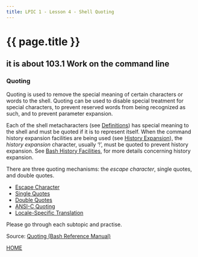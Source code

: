 ```yaml
---
title: LPIC 1 - Lesson 4 - Shell Quoting
---
```


# {{ page.title }}

## it is about 103.1 Work on the command line

### Quoting

Quoting is used to remove the special meaning of certain characters or words to the shell. Quoting can be used to disable special treatment for special characters, to prevent reserved words from being recognized as such, and to prevent parameter expansion.

Each of the shell metacharacters (see [Definitions](https://www.gnu.org/software/bash/manual/html_node/Definitions.html)) has special meaning to the shell and must be quoted if it is to represent itself. When the command history expansion facilities are being used (see [History Expansion](https://www.gnu.org/software/bash/manual/html_node/History-Interaction.html)), the _history expansion_ character, usually ‘!’, must be quoted to prevent history expansion. See [Bash History Facilities](https://www.gnu.org/software/bash/manual/html_node/Bash-History-Facilities.html), for more details concerning history expansion.

There are three quoting mechanisms: the _escape character_, single quotes, and double quotes.

-   [Escape Character](https://www.gnu.org/software/bash/manual/html_node/Escape-Character.html)
-   [Single Quotes](https://www.gnu.org/software/bash/manual/html_node/Single-Quotes.html)
-   [Double Quotes](https://www.gnu.org/software/bash/manual/html_node/Double-Quotes.html)
-   [ANSI-C Quoting](https://www.gnu.org/software/bash/manual/html_node/ANSI_002dC-Quoting.html)
-   [Locale-Specific Translation](https://www.gnu.org/software/bash/manual/html_node/Locale-Translation.html)

Please go through each subtopic and practise.


Source: [Quoting (Bash Reference Manual)](https://www.gnu.org/software/bash/manual/html_node/Quoting.html)


[HOME](https://ogaida.github.io/lpic_1/README.html)

